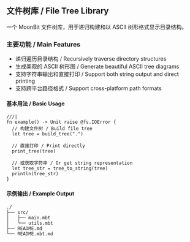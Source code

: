 ## 文件树库 / File Tree Library

一个 MoonBit 文件树库，用于递归构建和以 ASCII 树形格式显示目录结构。

### 主要功能 / Main Features

- 递归遍历目录结构 / Recursively traverse directory structures
- 生成美观的 ASCII 树形图 / Generate beautiful ASCII tree diagrams
- 支持字符串输出和直接打印 / Support both string output and direct printing
- 支持跨平台路径格式 / Support cross-platform path formats


#### 基本用法 / Basic Usage

```moonbit
///|
fn example() -> Unit raise @fs.IOError {
  // 构建文件树 / Build file tree
  let tree = build_tree(".")

  // 直接打印 / Print directly
  print_tree(tree)

  // 或获取字符串 / Or get string representation
  let tree_str = tree_to_string(tree)
  println(tree_str)
}
```

#### 示例输出 / Example Output

```
./
├── src/
│   ├── main.mbt
│   └── utils.mbt
├── README.md
└── README.mbt.md
```



